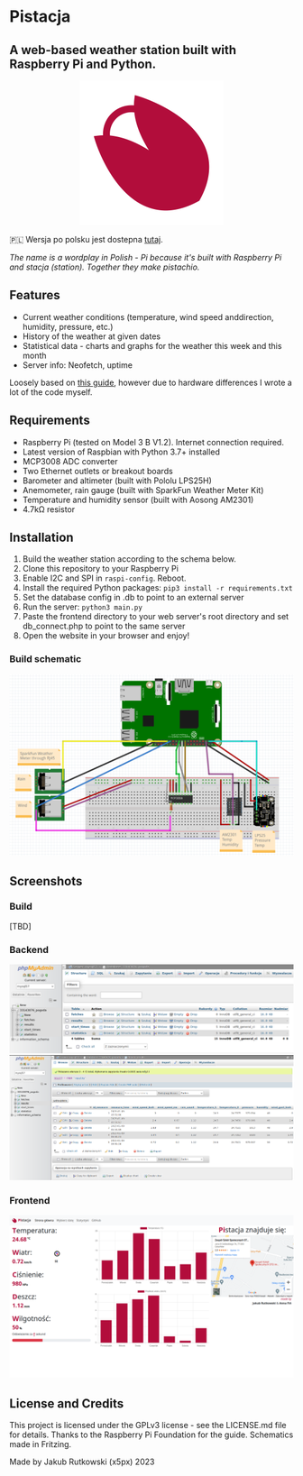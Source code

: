 # Pistacja
## A web-based weather station built with Raspberry Pi and Python.

<p align="center">
    <img src="/frontend/data/images/pistacja-logo.svg" alt="pistacja-logo" width="256px" height="256px">
</p>

🇵🇱 Wersja po polsku jest dostepna [tutaj](../master/README_pl.md).

*The name is a wordplay in Polish - Pi because it's built with Raspberry Pi and stacja (station). Together they make pistachio.*

## Features
* Current weather conditions (temperature, wind speed anddirection, humidity, pressure, etc.)
* History of the weather at given dates
* Statistical data - charts and graphs for the weather this week and this month
* Server info: Neofetch, uptime

Loosely based on [this guide](https://projects.raspberrypi.org/en/projects/build-your-own-weather-station/0), however due to hardware differences I wrote a lot of the code myself.

## Requirements
* Raspberry Pi (tested on Model 3 B V1.2). Internet connection required.
* Latest version of Raspbian with Python 3.7+ installed
* MCP3008 ADC converter
* Two Ethernet outlets or breakout boards
* Barometer and altimeter (built with Pololu LPS25H)
* Anemometer, rain gauge (built with SparkFun Weather Meter Kit)
* Temperature and humidity sensor (built with Aosong AM2301)
* 4.7kΩ resistor

## Installation
1. Build the weather station according to the schema below.
2. Clone this repository to your Raspberry Pi
3. Enable I2C and SPI in `raspi-config`. Reboot.
4. Install the required Python packages: `pip3 install -r requirements.txt`
5. Set the database config in .db to point to an external server
6. Run the server: `python3 main.py`
7. Paste the frontend directory to your web server's root directory and set db_connect.php to point to the same server
8. Open the website in your browser and enjoy!

### Build schematic
![schematic](./resources/schematic.png)

## Screenshots
### Build
[TBD]

### Backend
![database](./resources/database.png)
![results](./resources/results.png)

### Frontend
![website](./resources/website.png)

## License and Credits
This project is licensed under the GPLv3 license - see the LICENSE.md file for details.
Thanks to the Raspberry Pi Foundation for the guide.
Schematics made in Fritzing.

Made by Jakub Rutkowski (x5px) 2023
